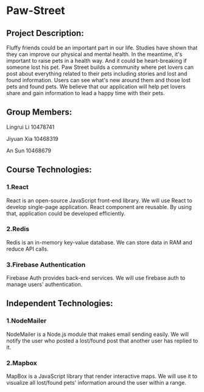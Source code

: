 # Paw-Street
## Project Description:
Fluffy friends could be an important part in our life. Studies have shown that they can improve our physical and mental health. In the meantime, it's important to raise pets in a health way. And it could be heart-breaking if someone lost his pet.
Paw Street builds a community where pet lovers can post about everything related to their pets including stories and lost and found information. Users can see what's new around them and those lost pets and found pets. We believe that our application will help pet lovers share and gain information to lead a happy time with their pets.

## Group Members:
Lingrui Li 	10478741

Jiyuan Xia 	10468319

An Sun 	10468679

## Course Technologies:
### 1.React
React is an open-source JavaScript front-end library. We will use React to develop single-page application. React component are reusable. By using that, application could be developed efficiently.

### 2.Redis
Redis is an in-memory key-value database. We can store data in RAM and reduce API calls.

### 3.Firebase Authentication
Firebase Auth provides back-end services. We will use firebase auth to manage users' authentication. 

## Independent Technologies:
### 1.NodeMailer
NodeMailer is a Node.js module that makes email sending easily. We will notify the user who posted a lost/found post that another user has replied to it.

### 2.Mapbox
MapBox is a JavaScript library that render interactive maps. We will use it to visualize all lost/found pets' information around the user within a range.
